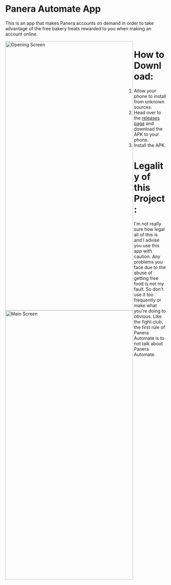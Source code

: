 # Panera Automate App

This is an app that makes Panera accounts on demand in order to take advantage of the free bakery treats rewarded to you when making an account online.

<a href="Home Screen"><img alt = "Opening Screen" src="http://i.imgur.com/o7gYumO.png" align="left" height="840" width="400" ></a>
<a href="Home Screen"><img alt = "Main Screen" src="http://i.imgur.com/aBl71Fn.png" align="left" height="840" width="400" ></a>

# How to Download: 
1. Allow your phone to install from unknown sources.
2. Head over to the [releases page](https://github.com/reyesal/Panera-Automate/releases) and download the APK to your phone. 
3. Install the APK.

# Legality of this Project: 
I'm not really sure how legal all of this is and I advise you use this app with caution. Any problems you face due to the abuse of getting free food is not my fault. So don't use it too frequently or make what you're doing to obvious. Like the fight club, the first rule of Panera Automate is to not talk about Panera Automate.
